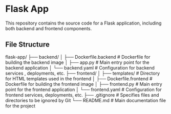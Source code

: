 # Flask App

This repository contains the source code for a Flask application, including both backend and frontend components.

## File Structure

flask-app/
├── backend/
│ ├── Dockerfile.backend     # Dockerfile for building the backend image
│ ├── app.py                 # Main entry point for the backend application
│ └── backend.yaml           # Configuration for backend services , deployments, etc.
├── frontend/
│ ├── templates/             # Directory for HTML templates used in the frontend
│ ├── Dockerfile.frontend    # Dockerfile for building the frontend image
│ ├── frontend.py            # Main entry point for the frontend application
│ └── frontend.yaml          # Configuration for frontend services, deployments, etc.
├── .gitignore               # Specifies files and directories to be ignored by Git
└── README.md                # Main documentation file for the project
